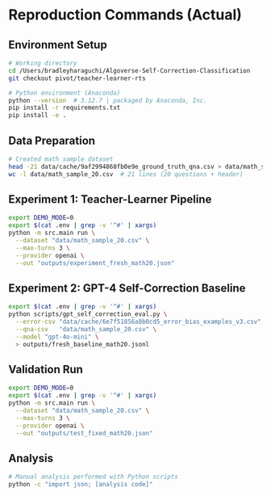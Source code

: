 # Reproduction Commands (Actual)

## Environment Setup
```bash
# Working directory
cd /Users/bradleyharaguchi/Algoverse-Self-Correction-Classification
git checkout pivot/teacher-learner-rts

# Python environment (Anaconda)
python --version  # 3.12.7 | packaged by Anaconda, Inc.
pip install -r requirements.txt
pip install -e .
```

## Data Preparation
```bash
# Created math sample dataset
head -21 data/cache/9af2994868fb0e9e_ground_truth_qna.csv > data/math_sample_20.csv
wc -l data/math_sample_20.csv  # 21 lines (20 questions + header)
```

## Experiment 1: Teacher-Learner Pipeline
```bash
export DEMO_MODE=0
export $(cat .env | grep -v '^#' | xargs)
python -m src.main run \
  --dataset "data/math_sample_20.csv" \
  --max-turns 3 \
  --provider openai \
  --out "outputs/experiment_fresh_math20.json"
```

## Experiment 2: GPT-4 Self-Correction Baseline  
```bash
export $(cat .env | grep -v '^#' | xargs)
python scripts/gpt_self_correction_eval.py \
  --error-csv "data/cache/6e7f51856a8b0cd5_error_bias_examples_v3.csv" \
  --qna-csv   "data/math_sample_20.csv" \
  --model "gpt-4o-mini" \
  > outputs/fresh_baseline_math20.jsonl
```

## Validation Run
```bash
export DEMO_MODE=0
export $(cat .env | grep -v '^#' | xargs)
python -m src.main run \
  --dataset "data/math_sample_20.csv" \
  --max-turns 3 \
  --provider openai \
  --out "outputs/test_fixed_math20.json"
```

## Analysis
```bash
# Manual analysis performed with Python scripts
python -c "import json; [analysis code]"
```

